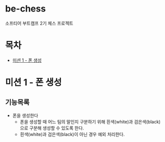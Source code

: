 # be-chess

소프티어 부트캠프 2기 체스 프로젝트

# 목차

- [미션 1 - 폰 생성](#미션-1---폰-생성)

# 미션 1 - 폰 생성

## 기능목록

- 폰을 생성한다
    - 폰을 생성할 때 어느 팀의 말인지 구분하기 위해 흰색(white)과 검은색(black)으로 구분해 생성할 수 있도록 한다.
    - 흰색(white)과 검은색(black)이 아닌 경우 예외 처리한다.
